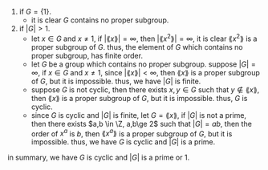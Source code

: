 1. if $G=\{1\}$.
    - it is clear $G$ contains no proper subgroup.  
2. if $|G|>1$.
    - let $x \in G$ and $x \not =1$, if $|\lang x \rang |=\infty$, then $|\lang x^2 \rang |=\infty$, it is clear $\lang x^2 \rang$ is a proper subgroup of $G$. thus, the element of $G$ which contains no proper subgroup, has finite order.  
    - let $G$ be a group which contains no proper subgroup. suppose $|G|=\infty$, if $x\in G$ and $x \not =1$, since $|\lang x \rang |<\infty$, then $\lang x \rang$ is a proper subgroup of $G$, but it is impossible. thus, we have $|G|$ is finite.  
    - suppose $G$ is not cyclic, then there exists $x,y\in G$ such that $y \notin \lang x \rang$, then $\lang x \rang$ is a proper subgroup of $G$, but it is impossible. thus, $G$ is cyclic.  
    - since $G$ is cyclic and $|G|$ is finite, let $G=\lang x \rang$, if $|G|$ is not a prime, then there exists $a,b \in \Z, a,b\ge 2$ such that $|G|=ab$, then the order of $x^a$ is $b$, then $\lang x^a \rang$ is a proper subgroup of $G$, but it is impossible. thus, we have $G$ is cyclic and $|G|$ is a prime.  

in summary, we have $G$ is cyclic and $|G|$ is a prime or $1$.